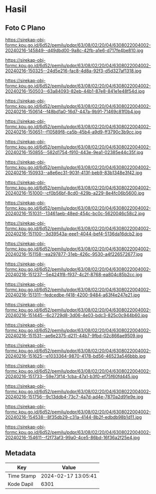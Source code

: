 # Hasil

## Foto C Plano

https://sirekap-obj-formc.kpu.go.id/6d52/pemilu/pdpr/63/08/02/20/04/6308022004002-20240216-145849--d49dbd00-9a8c-42fb-a1e6-d717fe4be810.jpg

https://sirekap-obj-formc.kpu.go.id/6d52/pemilu/pdpr/63/08/02/20/04/6308022004002-20240216-150325--24d5e216-fac8-4d8a-92f3-d5d327af1318.jpg

https://sirekap-obj-formc.kpu.go.id/6d52/pemilu/pdpr/63/08/02/20/04/6308022004002-20240216-150503--63a84093-82eb-44b1-87e8-841e1e48f54d.jpg

https://sirekap-obj-formc.kpu.go.id/6d52/pemilu/pdpr/63/08/02/20/04/6308022004002-20240216-150614--f48bd1a0-16d7-447a-9b91-71469c81f0b4.jpg

https://sirekap-obj-formc.kpu.go.id/6d52/pemilu/pdpr/63/08/02/20/04/6308022004002-20240216-150651--f10589f8-ca5b-45b4-a9d9-ff3790c3b9cc.jpg

https://sirekap-obj-formc.kpu.go.id/6d52/pemilu/pdpr/63/08/02/20/04/6308022004002-20240216-150855--582d1754-f910-443e-9ea1-02385e44c35f.jpg

https://sirekap-obj-formc.kpu.go.id/6d52/pemilu/pdpr/63/08/02/20/04/6308022004002-20240216-150933--a8e6ec31-903f-413f-beb9-83b1348e3f42.jpg

https://sirekap-obj-formc.kpu.go.id/6d52/pemilu/pdpr/63/08/02/20/04/6308022004002-20240216-151000--cf0b56bf-8cd0-429b-a229-8e4fc06b5600.jpg

https://sirekap-obj-formc.kpu.go.id/6d52/pemilu/pdpr/63/08/02/20/04/6308022004002-20240216-151031--13461aeb-48ed-454c-bc0c-5620046c58c2.jpg

https://sirekap-obj-formc.kpu.go.id/6d52/pemilu/pdpr/63/08/02/20/04/6308022004002-20240216-151100--3d39543a-eee1-4044-bef4-5136da16dcb2.jpg

https://sirekap-obj-formc.kpu.go.id/6d52/pemilu/pdpr/63/08/02/20/04/6308022004002-20240216-151158--ea297877-31eb-426c-9530-a4f226572677.jpg

https://sirekap-obj-formc.kpu.go.id/6d52/pemilu/pdpr/63/08/02/20/04/6308022004002-20240216-151237--5e4241f8-f937-4c2f-8768-ea804c85b2cc.jpg

https://sirekap-obj-formc.kpu.go.id/6d52/pemilu/pdpr/63/08/02/20/04/6308022004002-20240216-151311--fedcedbe-f418-4200-9484-a63f4e247e21.jpg

https://sirekap-obj-formc.kpu.go.id/6d52/pemilu/pdpr/63/08/02/20/04/6308022004002-20240216-151445--6c2729d8-3d06-4e03-bdc3-825c0c944b60.jpg

https://sirekap-obj-formc.kpu.go.id/6d52/pemilu/pdpr/63/08/02/20/04/6308022004002-20240216-151531--ae6e2375-d211-44b7-9fbd-02c866ae9509.jpg

https://sirekap-obj-formc.kpu.go.id/6d52/pemilu/pdpr/63/08/02/20/04/6308022004002-20240216-151625--e1033364-9870-4178-bd56-46523a546bbb.jpg

https://sirekap-obj-formc.kpu.go.id/6d52/pemilu/pdpr/63/08/02/20/04/6308022004002-20240216-151733--59e73f14-1cba-47a1-b3f0-ef75f60fd445.jpg

https://sirekap-obj-formc.kpu.go.id/6d52/pemilu/pdpr/63/08/02/20/04/6308022004002-20240216-151756--9c13ddb4-73c7-4a7d-ad4e-7870a2d91e9e.jpg

https://sirekap-obj-formc.kpu.go.id/6d52/pemilu/pdpr/63/08/02/20/04/6308022004002-20240216-154538--8f35db29-c31a-4144-8b2f-edbdb98b1d11.jpg

https://sirekap-obj-formc.kpu.go.id/6d52/pemilu/pdpr/63/08/02/20/04/6308022004002-20240216-154611--f2f73af3-99a0-4ce5-86bd-16f36a2f25e4.jpg


## Metadata

| Key        | Value               |
| ---------- | ------------------- |
| Time Stamp | 2024-02-17 13:05:41 |
| Kode Dapil | 6301                |



